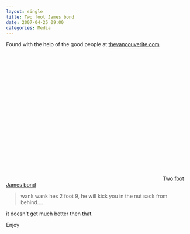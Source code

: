 ```yaml
---
layout: single
title: Two foot James bond
date: 2007-04-25 09:00
categories: Media
---
```

Found with the help of the good people at <a href="http://www.thevancouverite.com/vancouver_film/two_foot_james_bond_seriously/">thevancouverite.com</a>

<object width="425" height="350"><param name="movie" value="http://www.youtube.com/v/eqh5O9LbjhY"></param><param name="wmode" value="transparent"></param><embed src="http://www.youtube.com/v/eqh5O9LbjhY" type="application/x-shockwave-flash" wmode="transparent" width="425" height="350"></embed></object>
<a href="http://www.youtube.com/watch?v=eqh5O9LbjhY&eurl=http%3A%2F%2Fwww%2Ethevancouverite%2Ecom%2Fvancouver%5Ffilm%2Ftwo%5Ffoot%5Fjames%5Fbond%5Fseriously%2F">Two foot James bond</a>

<blockquote>wank wank hes 2 foot 9, he will kick you in the nut sack from behind.... </blockquote>
it doesn't get much better then that. 

Enjoy

 
